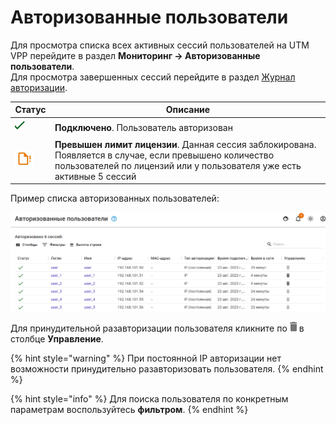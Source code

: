 # Авторизованные пользователи

Для просмотра списка всех активных сессий пользователей на UTM VPP перейдите в раздел **Мониторинг -> Авторизованные пользователи**.\
Для просмотра завершенных сессий перейдите в раздел [Журнал авторизации](../logging/events-reports.md#журнал-авторизации).

<table>
<thead>
<tr>
<th width="50">Статус</th>
<th>Описание</th>
</tr>
</thead>
<tbody>
<tr>
<td style="text-align:left"><img src="../../.gitbook/assets/icon-autho-user.png" alt=""></td>
<td><strong>Подключено</strong>. Пользователь авторизован</td>
</tr>
<tr>
<td style="text-align:left"><img src="../../.gitbook/assets/icon-autho-user2.png" alt=""></td>
<td><strong>Превышен лимит лицензии</strong>. Данная сессия заблокирована. Появляется в случае, если превышено количество  пользователей по лицензий или у пользователя уже есть активные 5 сессий</td>
</tr>
</tbody>
</table>

Пример списка авторизованных пользователей:

![](../../.gitbook/assets/authorization-info1.png)

Для принудительной разавторизации пользователя кликните по ![](../../.gitbook/assets/icon-deauth-user.png) в столбце **Управление**.

{% hint style="warning" %}
При постоянной IP авторизации нет возможности принудительно разавторизовать пользователя.
{% endhint %}

{% hint style="info" %}
Для поиска пользователя по конкретным параметрам воспользуйтесь **фильтром**.
{% endhint %}